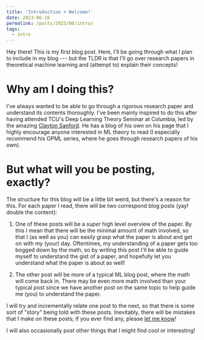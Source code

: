 ```yaml
---
title: 'Introduction + Welcome!'
date: 2023-06-16
permalink: /posts/2023/06/intro/
tags:
  - intro
---
```


Hey there! This is my first blog post. Here, I'll be going through what I plan to include in my blog --- but the TLDR is that I'll go over research papers in theoretical machine learning and (attempt to) explain their concepts!  

# Why am I doing this?

I've always wanted to be able to go through a rigorous research paper and understand its contents thoroughly. I've been mainly inspired to do this after having attended TCU's Deep Learning Theory Seminar at Columbia, led by the amazing [Clayton Sanford](https://claytonsanford.com/). He has a blog of his own on his page that I highly encourage anyone interested in ML theory to read (I especially recommend his OPML series, where he goes through research papers of his own).

# But what will you be posting, exactly?

The structure for this blog will be a little bit weird, but there's a reason for this. For each paper I read, there will be two correspond blog posts (yay! double the content):

1. One of these posts will be a  _super_ high level overview of the paper. By this I mean that there will be the minimal amount of math involved, so that I (as well as you) can easily grasp what the paper is about and get on with my (your) day. Oftentimes, my understanding of a paper gets too bogged down by the math, so by writing this post I'll be able to guide myself to understand the gist of a paper, and hopefully let you understand what the paper is about as well!

2. The other post will be more of a typical ML blog post, where the math will come back in. There may be even more math involved than your typical post since we have another post on the same topic to help guide me (you) to understand the paper. 

I will try and incrementally relate one post to the next, so that there is some sort of "story" being told with these posts. Inevitably, there will be mistakes that I make on these posts; if you ever find any, please [let me know](mailto:csl2183@columbia.edu)!

I will also occasionally post other things that I might find cool or interesting!